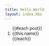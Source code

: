 ```yaml
---
title: Hello World
layout: index.hbs
---
```


<ol>
    {{#each post}}
        <li>{{this.name}}</li>
    {{/each}}
</ol>